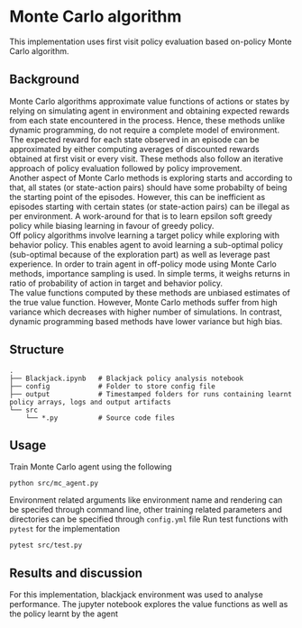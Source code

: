 # Monte Carlo algorithm
This implementation uses first visit policy evaluation based on-policy Monte Carlo algorithm.
## Background
Monte Carlo algorithms approximate value functions of actions or states by relying on simulating agent in environment and obtaining expected rewards from each state encountered in the process. Hence, these methods unlike dynamic programming, do not require a complete model of environment. The expected reward for each state observed in an episode can be approximated by either computing averages of discounted rewards obtained at first visit or every visit. These methods also follow an iterative approach of policy evaluation followed by policy improvement.  
Another aspect of Monte Carlo methods is exploring starts and according to that, all states (or state-action pairs) should have some probabilty of being the starting point of the episodes. However, this can be inefficient as episodes starting with certain states (or state-action pairs) can be illegal as per environment. A work-around for that is to learn epsilon soft greedy policy while biasing learning in favour of greedy policy.  
Off policy algorithms involve learning a target policy while exploring with behavior policy. This enables agent to avoid learning a sub-optimal policy (sub-optimal because of the exploration part) as well as leverage past experience. In order to train agent in off-policy mode using Monte Carlo methods, importance sampling is used. In simple terms, it weighs returns in ratio of probability of action in target and behavior policy.  
The value functions computed by these methods are unbiased estimates of the true value function. However, Monte Carlo methods suffer from high variance which decreases with higher number of simulations. In contrast, dynamic programming based methods have lower variance but high bias.

## Structure

```
.
├── Blackjack.ipynb   # Blackjack policy analysis notebook
├── config            # Folder to store config file
├── output            # Timestamped folders for runs containing learnt policy arrays, logs and output artifacts
└── src
    └── *.py          # Source code files
```
## Usage
Train Monte Carlo agent using the following
```
python src/mc_agent.py
```
Environment related arguments like environment name and rendering can be specifed through command line, other training related parameters and directories can be specified through `config.yml` file
Run test functions with `pytest` for the implementation
```
pytest src/test.py
```

## Results and discussion
For this implementation, blackjack environment was used to analyse performance. The jupyter notebook explores the value functions as well as the policy learnt by the agent 
